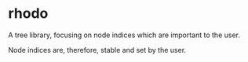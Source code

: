 # rhodo

A tree library, focusing on node indices which are important to the user.

Node indices are, therefore, stable and set by the user.
